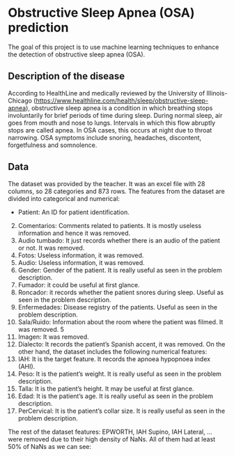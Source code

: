 # Obstructive Sleep Apnea (OSA) prediction

The goal of this project is to use machine learning techniques to enhance the detection of obstructive sleep apnea (OSA).

## Description of the disease

According to HealthLine and medically reviewed by the University of Illinois-Chicago (https://www.healthline.com/health/sleep/obstructive-sleep-apnea), obstructive sleep apnea is a condition in which breathing stops involuntarily for brief periods of time during sleep. During normal sleep, air goes from mouth and nose to lungs. Intervals in which this flow abruptly stops are called apnea. In OSA cases, this occurs at night due to throat narrowing. OSA symptoms include snoring, headaches, discontent, forgetfulness and somnolence.

## Data

The dataset was provided by the teacher. It was an excel file with 28 columns, so 28 categories and 873 rows. The features from the dataset are divided into categorical and numerical:
- Patient: An ID for patient identification.
2. Comentarios: Comments related to patients. It is mostly useless information and hence it was removed.
3. Audio tumbado: It just records whether there is an audio of the patient or not. It was removed.
4. Fotos: Useless information, it was removed.
5. Audio: Useless information, it was removed.
6. Gender: Gender of the patient. It is really useful as seen in the problem description.
7. Fumador: it could be useful at first glance.
8. Roncador: it records whether the patient snores during sleep. Useful as seen in the problem description.
9. Enfermedades: Disease registry of the patients. Useful as seen in the problem description.
10. Sala/Ruido: Information about the room where the patient was filmed. It was removed.
 5
11. Imagen: It was removed.
12. Dialecto: It records the patient’s Spanish accent, it was removed.
On the other hand, the dataset includes the following numerical features:
1. IAH: It is the target feature. It records the apnoea hypopnoea index (AHI).
2. Peso: It is the patient’s weight. It is really useful as seen in the problem description.
3. Talla: It is the patient’s height. It may be useful at first glance.
4. Edad: It is the patient’s age. It is really useful as seen in the problem description.
5. PerCervical: It is the patient’s collar size. It is really useful as seen in the problem description.

The rest of the dataset features: EPWORTH, IAH Supino, IAH Lateral, ... were removed
due to their high density of NaNs. All of them had at least 50% of NaNs as we can see:

